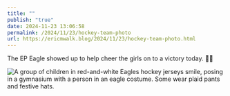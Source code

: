 ```yaml
---
title: ""
publish: "true"
date: 2024-11-23 13:06:58
permalink: /2024/11/23/hockey-team-photo
url: https://ericmwalk.blog/2024/11/23/hockey-team-photo.html
---
```


The EP Eagle showed up to help cheer the girls on to a victory today. 🦅🏒

![A group of children in red-and-white Eagles hockey jerseys smile, posing in a gymnasium with a person in an eagle costume. Some wear plaid pants and festive hats.](https://ericmwalk.blog/uploads/2024/img-0919.jpeg)